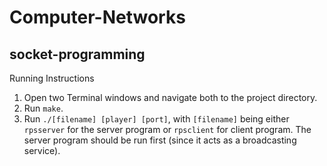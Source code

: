 # Computer-Networks
## socket-programming

Running Instructions
1. Open two Terminal windows and navigate both to the project directory.
2. Run `make`.
3. Run `./[filename] [player] [port]`, with `[filename]` being either `rpsserver` for the server program or `rpsclient` for client program. The server program should be run first (since it acts as a broadcasting service).